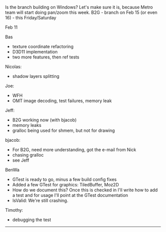 Is the branch building on Windows?  Let's make sure it is, because Metro team will start doing pan/zoom this week.
B2G - branch on Feb 15 (or even 16) - this Friday/Saturday


Feb 11


Bas
* texture coordinate refactoring
* D3D11 implementation
* two more features, then ref tests

Nicolas:
* shadow layers splitting

Joe:
* WFH
* OMT image decoding, test failures, memory leak

Jeff:
* B2G working now (with bjacob)
* memory leaks
* gralloc being used for shmem, but not for drawing

bjacob:
* For B2G, need more understanding, got the e-mail from Nick
* chasing gralloc
* see Jeff

BenWa
* GTest is ready to go, minus a few build config fixes
* Added a few GTest for graphics: TiledBuffer, Moz2D
* How do we document this? Once this is checked in I'll write how to add a test and for usage I'll point at the GTest documentation
* IsValid: We're still crashing. 

Timothy:
* debugging the test

________________


